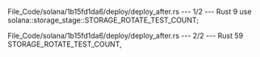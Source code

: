 File_Code/solana/1b15fd1da6/deploy/deploy_after.rs --- 1/2 --- Rust
                                                                                                                                                             9 use solana::storage_stage::STORAGE_ROTATE_TEST_COUNT;

File_Code/solana/1b15fd1da6/deploy/deploy_after.rs --- 2/2 --- Rust
                                                                                                                                                            59         STORAGE_ROTATE_TEST_COUNT,

